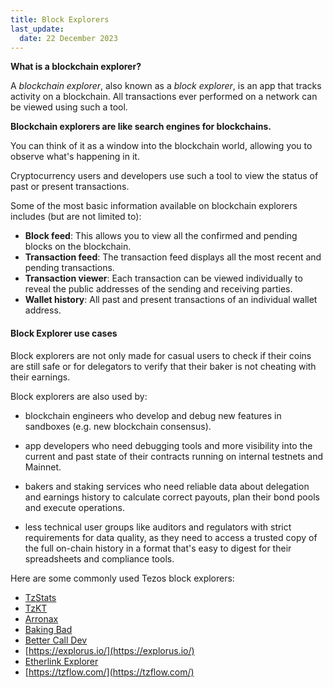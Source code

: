 ```yaml
---
title: Block Explorers
last_update:
  date: 22 December 2023
---
```


**What is a blockchain explorer?**

A _blockchain explorer_, also known as a _block explorer_, is an app that tracks activity on a blockchain. All transactions ever performed on a network can be viewed using such a tool.

**Blockchain explorers are like search engines for blockchains.**

You can think of it as a window into the blockchain world, allowing you to observe what's happening in it.

Cryptocurrency users and developers use such a tool to view the status of past or present transactions.

Some of the most basic information available on blockchain explorers includes (but are not limited to):

* **Block feed**: This allows you to view all the confirmed and pending blocks on the blockchain.
* **Transaction feed**: The transaction feed displays all the most recent and pending transactions.
* **Transaction viewer**: Each transaction can be viewed individually to reveal the public addresses of the sending and receiving parties.
* **Wallet history**: All past and present transactions of an individual wallet address.

#### Block Explorer use cases

Block explorers are not only made for casual users to check if their coins are still safe or for delegators to verify that their baker is not cheating with their earnings.

Block explorers are also used by:

* blockchain engineers who develop and debug new features in sandboxes (e.g. new blockchain consensus).
* app developers who need debugging tools and more visibility into the current and past state of their contracts running on internal testnets and Mainnet.

* bakers and staking services who need reliable data about delegation and earnings history to calculate correct payouts, plan their bond pools and execute operations.
* less technical user groups like auditors and regulators with strict requirements for data quality, as they need to access a trusted copy of the full on-chain history in a format that's easy to digest for their spreadsheets and compliance tools.

Here are some commonly used Tezos block explorers:

- [TzStats](https://tzstats.com/)
- [TzKT](https://tzkt.io/)
- [Arronax](https://arronax.io)
- [Baking Bad](https://baking-bad.org)
- [Better Call Dev](https://better-call.dev)
- [https://explorus.io/](https://explorus.io/)
- [Etherlink Explorer](https://explorer.etherlink.com/)
- [https://tzflow.com/](https://tzflow.com/)
